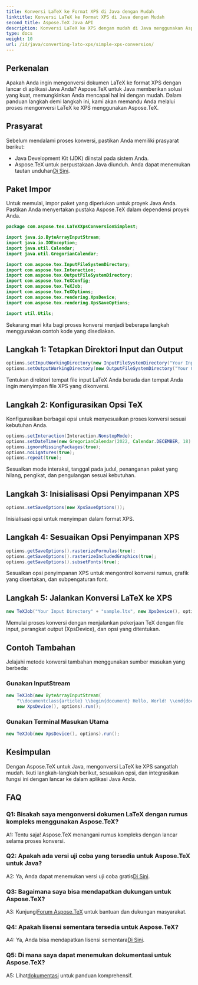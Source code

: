 ```yaml
---
title: Konversi LaTeX ke Format XPS di Java dengan Mudah
linktitle: Konversi LaTeX ke Format XPS di Java dengan Mudah
second_title: Aspose.TeX Java API
description: Konversi LaTeX ke XPS dengan mudah di Java menggunakan Aspose.TeX. Ikuti panduan langkah demi langkah kami untuk integrasi yang lancar.
type: docs
weight: 10
url: /id/java/converting-lato-xps/simple-xps-conversion/
---
```

## Perkenalan

Apakah Anda ingin mengonversi dokumen LaTeX ke format XPS dengan lancar di aplikasi Java Anda? Aspose.TeX untuk Java memberikan solusi yang kuat, memungkinkan Anda mencapai hal ini dengan mudah. Dalam panduan langkah demi langkah ini, kami akan memandu Anda melalui proses mengonversi LaTeX ke XPS menggunakan Aspose.TeX.

## Prasyarat

Sebelum mendalami proses konversi, pastikan Anda memiliki prasyarat berikut:

- Java Development Kit (JDK) diinstal pada sistem Anda.
-  Aspose.TeX untuk perpustakaan Java diunduh. Anda dapat menemukan tautan unduhan[Di Sini](https://releases.aspose.com/tex/java/).

## Paket Impor

Untuk memulai, impor paket yang diperlukan untuk proyek Java Anda. Pastikan Anda menyertakan pustaka Aspose.TeX dalam dependensi proyek Anda.

```java
package com.aspose.tex.LaTeXXpsConversionSimplest;

import java.io.ByteArrayInputStream;
import java.io.IOException;
import java.util.Calendar;
import java.util.GregorianCalendar;

import com.aspose.tex.InputFileSystemDirectory;
import com.aspose.tex.Interaction;
import com.aspose.tex.OutputFileSystemDirectory;
import com.aspose.tex.TeXConfig;
import com.aspose.tex.TeXJob;
import com.aspose.tex.TeXOptions;
import com.aspose.tex.rendering.XpsDevice;
import com.aspose.tex.rendering.XpsSaveOptions;

import util.Utils;
```

Sekarang mari kita bagi proses konversi menjadi beberapa langkah menggunakan contoh kode yang disediakan.

## Langkah 1: Tetapkan Direktori Input dan Output

```java
options.setInputWorkingDirectory(new InputFileSystemDirectory("Your Input Directory"));
options.setOutputWorkingDirectory(new OutputFileSystemDirectory("Your Output Directory"));
```

Tentukan direktori tempat file input LaTeX Anda berada dan tempat Anda ingin menyimpan file XPS yang dikonversi.

## Langkah 2: Konfigurasikan Opsi TeX

Konfigurasikan berbagai opsi untuk menyesuaikan proses konversi sesuai kebutuhan Anda.

```java
options.setInteraction(Interaction.NonstopMode);
options.setDateTime(new GregorianCalendar(2022, Calendar.DECEMBER, 18).getTime());
options.ignoreMissingPackages(true);
options.noLigatures(true);
options.repeat(true);
```

Sesuaikan mode interaksi, tanggal pada judul, penanganan paket yang hilang, pengikat, dan pengulangan sesuai kebutuhan.

## Langkah 3: Inisialisasi Opsi Penyimpanan XPS

```java
options.setSaveOptions(new XpsSaveOptions());
```

Inisialisasi opsi untuk menyimpan dalam format XPS.

## Langkah 4: Sesuaikan Opsi Penyimpanan XPS

```java
options.getSaveOptions().rasterizeFormulas(true);
options.getSaveOptions().rasterizeIncludedGraphics(true);
options.getSaveOptions().subsetFonts(true);
```

Sesuaikan opsi penyimpanan XPS untuk mengontrol konversi rumus, grafik yang disertakan, dan subpengaturan font.

## Langkah 5: Jalankan Konversi LaTeX ke XPS

```java
new TeXJob("Your Input Directory" + "sample.ltx", new XpsDevice(), options).run();
```

Memulai proses konversi dengan menjalankan pekerjaan TeX dengan file input, perangkat output (XpsDevice), dan opsi yang ditentukan.

## Contoh Tambahan

Jelajahi metode konversi tambahan menggunakan sumber masukan yang berbeda:

### Gunakan InputStream

```java
new TeXJob(new ByteArrayInputStream(
    "\\documentclass{article} \\begin{document} Hello, World! \\end{document}".getBytes("ASCII")),
    new XpsDevice(), options).run();
```

### Gunakan Terminal Masukan Utama

```java
new TeXJob(new XpsDevice(), options).run();
```

## Kesimpulan

Dengan Aspose.TeX untuk Java, mengonversi LaTeX ke XPS sangatlah mudah. Ikuti langkah-langkah berikut, sesuaikan opsi, dan integrasikan fungsi ini dengan lancar ke dalam aplikasi Java Anda.

## FAQ

### Q1: Bisakah saya mengonversi dokumen LaTeX dengan rumus kompleks menggunakan Aspose.TeX?

A1: Tentu saja! Aspose.TeX menangani rumus kompleks dengan lancar selama proses konversi.

### Q2: Apakah ada versi uji coba yang tersedia untuk Aspose.TeX untuk Java?

 A2: Ya, Anda dapat menemukan versi uji coba gratis[Di Sini](https://releases.aspose.com/).

### Q3: Bagaimana saya bisa mendapatkan dukungan untuk Aspose.TeX?

 A3: Kunjungi[Forum Aspose.TeX](https://forum.aspose.com/c/tex/47) untuk bantuan dan dukungan masyarakat.

### Q4: Apakah lisensi sementara tersedia untuk Aspose.TeX?

 A4: Ya, Anda bisa mendapatkan lisensi sementara[Di Sini](https://purchase.aspose.com/temporary-license/).

### Q5: Di mana saya dapat menemukan dokumentasi untuk Aspose.TeX?

 A5: Lihat[dokumentasi](https://reference.aspose.com/tex/java/) untuk panduan komprehensif.
